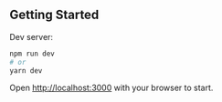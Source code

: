 ## Getting Started

Dev server:

```bash
npm run dev
# or
yarn dev
```

Open [http://localhost:3000](http://localhost:3000) with your browser to start.
